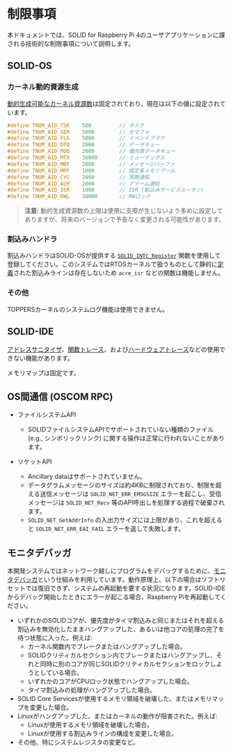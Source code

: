 # 制限事項

本ドキュメントでは、SOLID for Raspberry Pi 4のユーザアプリケーションに課される技術的な制限事項について説明します。


## SOLID-OS

### カーネル動的資源生成

[動的生成可能なカーネル資源数][5]は固定されており、現在は以下の値に設定されています。

```c
#define TNUM_AID_TSK    500         // タスク
#define TNUM_AID_SEM    5000        // セマフォ
#define TNUM_AID_FLG    5000        // イベントフラグ
#define TNUM_AID_DTQ    2000        // データキュー
#define TNUM_AID_PDQ    2000        // 優先度データキュー
#define TNUM_AID_MTX    30000       // ミューテックス
#define TNUM_AID_MBF    2000        // メッセージバッファ
#define TNUM_AID_MPF    1000        // 固定長メモリプール
#define TNUM_AID_CYC    2000        // 周期通知
#define TNUM_AID_ALM    2000        // アラーム通知
#define TNUM_AID_ISR    1000        // ISR (割込みサービスルーチン)
#define TNUM_AID_RWL    30000       // RWロック
```

> **注意:** 動的生成資源数の上限は使用に支障が生じないよう多めに設定してありますが、将来のバージョンで予告なく変更される可能性があります。


### 割込みハンドラ

割込みハンドラはSOLID-OSが提供する [`SOLID_INTC_Register`][6] 関数を使用して登録してください。このシステムではRTOSカーネルで扱うものとして静的に[定義][7]された割込みラインは存在しないため `acre_isr` などの関数は機能しません。


### その他

TOPPERSカーネルのシステムログ機能は使用できません。


## SOLID-IDE

[アドレスサニタイザ][4]、[関数トレース][2]、および[ハードウェアトレース][3]などの使用できない機能があります。

メモリマップは固定です。

<!-- TODO: check if XRay is really unavailable -->


## OS間通信 (OSCOM RPC)

- ファイルシステムAPI
    - SOLIDファイルシステムAPIでサポートされていない種類のファイル (e.g., シンボリックリンク) に関する操作は正常に行われないことがあります。

- ソケットAPI
    - Ancillary dataはサポートされていません。
    - データグラムメッセージのサイズは約4KBに制限されており、制限を超える送信メッセージは `SOLID_NET_ERR_EMSGSIZE` エラーを起こし、受信メッセージは `SOLID_NET_Recv` 等のAPI呼出しを処理する過程で破棄されます。
    - `SOLID_NET_GetAddrInfo` の入出力サイズには上限があり、これを超えると `SOLID_NET_ERR_EAI_FAIL` エラーを返して失敗します。


## モニタデバッガ

本開発システムではネットワーク越しにプログラムをデバッグするために、[モニタデバッガ][1]という仕組みを利用しています。動作原理上、以下の場合はソフトリセットでは復旧できず、システムの再起動を要する状況になります。SOLID-IDEからデバッグ開始したときにエラーが起こる場合、Raspberry Piを再起動してください。

- いずれかのSOLIDコアが、優先度がタイマ割込みと同じまたはそれを超える割込みを無効化したままハングアップした、あるいは他コアの処理の完了を待つ状態に入った。例えば:
    - カーネル関数内でブレークまたはハングアップした場合。
    - SOLIDクリティカルセクション内でブレークまたはハングアップし、それと同時に別のコアが同じSOLIDクリティカルセクションをロックしようとしている場合。
    - いずれかのコアがCPUロック状態でハングアップした場合。
    - タイマ割込みの処理がハングアップした場合。
- SOLID Core Servicesが使用するメモリ領域を破壊した、またはメモリマップを変更した場合。
- Linuxがハングアップした、またはカーネルの動作が阻害された。例えば:
    - Linuxが使用するメモリ領域を破壊した場合。
    - Linuxが使用する割込みラインの構成を変更した場合。
- その他、特にシステムレジスタの変更など。


[1]: http://solid.kmckk.com/doc/skit/current/os/solution-config.html?highlight=%E3%83%A2%E3%83%8B%E3%82%BF#solid-os
[2]: http://solid.kmckk.com/doc/skit/current/user_guide/function_trace.html
[3]: http://solid.kmckk.com/doc/skit/current/user_guide/hardware_trace.html
[4]: http://solid.kmckk.com/doc/skit/current/user_guide/address_sanitizer.html
[5]: http://solid.kmckk.com/doc/skit/current/os/kernel/kernel_config.html#id68
[6]: http://solid.kmckk.com/doc/skit/current/os/cs/intc.html#c.SOLID_INTC_Register
[7]: http://solid.kmckk.com/doc/skit/current/os/kernel/kernel_config.html#id63
